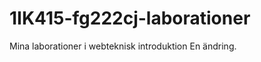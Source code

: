 1IK415-fg222cj-laborationer
===========================

Mina laborationer i webteknisk introduktion
En ändring.